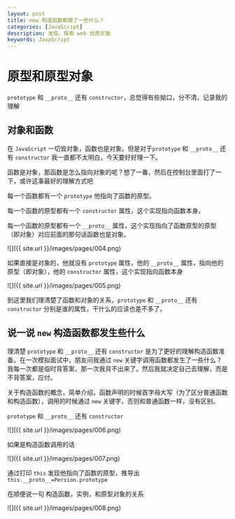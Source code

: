 ```yaml
---
layout: post
title: new 构造函数都做了一些什么？
categories: [JavaScript]
description: 发现，探索 web 优质文章
keywords: JavaScript 
---
```


# 原型和原型对象
`prototype` 和 `__proto__` 还有 `constructor`，总觉得有些拗口，分不清，记录我的理解

## 对象和函数

在 `JavaScript` 一切皆对象，函数也是对象。但是对于`prototype` 和 `__proto__` 还有 `constructor` 我一直都不太明白，今天要好好理一下。

函数是对象，那函数是怎么指向对象的呢？想了一番，然后在控制台里面打了一下，或许这事最好的理解方式吧

每一个函数都有一个 `prototype` 他指向了函数的原型。

每一个函数的原型都有一个 `constructor` 属性，这个实现指向函数本身。

每一个函数的原型都有一个 `__proto__` 属性，这个实现指向了函数原型的原型（即对象）对应前面的那句话函数也是对象。

![]({{ site.url }}/images/pages/004.png)

如果直接是对象的，他就没有 `prototype` 属性，他的 `__proto__` 属性，指向他的原型（即对象），他的 `constructor` 属性，这个实现指向函数本身

![]({{ site.url }}/images/pages/005.png)

到这里我们理清楚了函数和对象的关系，`prototype` 和 `__proto__` 还有 `constructor` 分别是谁的属性，干什么的应该也差不多了。

## 说一说 `new` 构造函数都发生些什么

理清楚 `prototype` 和 `__proto__` 还有 `constructor` 是为了更好的理解构造函数准备。在一次模拟面试中，朋友问我通过 `new` 关键字调用函数都发生了一些什么？
我每一次都是临时背答案，那一次我背不出来了。然后我就决定自己去理解，而是不背答案，应付。

关于构造函数的概念，简单介绍，函数声明的时候首字母大写（为了区分普通函数和构造函数），调用的时候通过 `new` 关键字，否则和普通函数一样，没有区别。


`prototype` 和 `__proto__` 还有 `constructor`

![]({{ site.url }}/images/pages/006.png)

如果是构造函数调用的话

![]({{ site.url }}/images/pages/007.png)

 通过打印 `this` 发现他指向了函数的原型，推导出 `this.__proto__=Persion.prototype` 
 
 在顺便说一句 构造函数，实例，和原型对象的关系
 
![]({{ site.url }}/images/pages/008.png)

